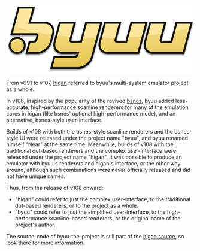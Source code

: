 ![byuu logo](/images/byuu/logo.png)

From v091 to v107, [higan](../higan/) referred to
byuu's multi-system emulator project as a whole.

In v108,
inspired by the popularity of the revived [bsnes](../bsnes/),
byuu added less-accurate, high-performance scanline renderers
for many of the emulation cores in higan
(like bsnes' optional high-performance mode),
and an alternative, bsnes-style user-interface.

Builds of v108 with both the bsnes-style scanline renderers
and the bsnes-style UI were released under the project name "byuu",
and byuu renamed himself "Near" at the same time.
Meanwhile, builds of v108 with the traditional dot-based renderers
and the complex user-interface were released under the project name "higan".
It was possible to produce an emulator
with byuu's renderers and higan's interface,
or the other way around,
although such combinations were never officially released
and did not have unique names.

Thus, from the release of v108 onward:

  - "higan" could refer to just the complex user-interface,
    to the traditional dot-based renderers,
    or to the project as a whole.
  - "byuu" could refer to just the simplified user-interface,
    to the high-performance scanline-based renderers,
    or the original name of the project's author.

The source-code of byuu-the-project
is still part of the [higan source](https://github.com/higan-emu/higan),
so look there for more information.
